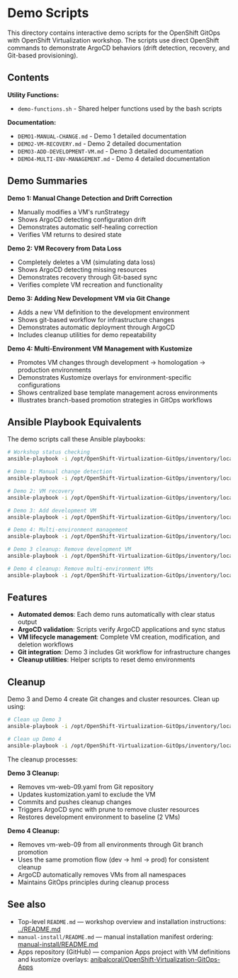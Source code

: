 # Demo Scripts

This directory contains interactive demo scripts for the OpenShift GitOps with OpenShift Virtualization workshop. The scripts use direct OpenShift commands to demonstrate ArgoCD behaviors (drift detection, recovery, and Git-based provisioning).

## Contents

**Utility Functions:**
- `demo-functions.sh` - Shared helper functions used by the bash scripts

**Documentation:**
- `DEMO1-MANUAL-CHANGE.md` - Demo 1 detailed documentation
- `DEMO2-VM-RECOVERY.md` - Demo 2 detailed documentation  
- `DEMO3-ADD-DEVELOPMENT-VM.md` - Demo 3 detailed documentation
- `DEMO4-MULTI-ENV-MANAGEMENT.md` - Demo 4 detailed documentation

## Demo Summaries

**Demo 1: Manual Change Detection and Drift Correction**
- Manually modifies a VM's runStrategy
- Shows ArgoCD detecting configuration drift
- Demonstrates automatic self-healing correction
- Verifies VM returns to desired state

**Demo 2: VM Recovery from Data Loss**  
- Completely deletes a VM (simulating data loss)
- Shows ArgoCD detecting missing resources
- Demonstrates recovery through Git-based sync
- Verifies complete VM recreation and functionality

**Demo 3: Adding New Development VM via Git Change**
- Adds a new VM definition to the development environment
- Shows git-based workflow for infrastructure changes
- Demonstrates automatic deployment through ArgoCD
- Includes cleanup utilities for demo repeatability

**Demo 4: Multi-Environment VM Management with Kustomize**
- Promotes VM changes through development → homologation → production environments
- Demonstrates Kustomize overlays for environment-specific configurations
- Shows centralized base template management across environments
- Illustrates branch-based promotion strategies in GitOps workflows

## Ansible Playbook Equivalents

The demo scripts call these Ansible playbooks:

```bash
# Workshop status checking
ansible-playbook -i /opt/OpenShift-Virtualization-GitOps/inventory/localhost /opt/OpenShift-Virtualization-GitOps/playbooks/check-workshop-status.yaml

# Demo 1: Manual change detection
ansible-playbook -i /opt/OpenShift-Virtualization-GitOps/inventory/localhost /opt/OpenShift-Virtualization-GitOps/playbooks/demo1-manual-change.yaml

# Demo 2: VM recovery
ansible-playbook -i /opt/OpenShift-Virtualization-GitOps/inventory/localhost /opt/OpenShift-Virtualization-GitOps/playbooks/demo2-vm-recovery.yaml

# Demo 3: Add development VM
ansible-playbook -i /opt/OpenShift-Virtualization-GitOps/inventory/localhost /opt/OpenShift-Virtualization-GitOps/playbooks/demo3-add-development-vm.yaml

# Demo 4: Multi-environment management
ansible-playbook -i /opt/OpenShift-Virtualization-GitOps/inventory/localhost /opt/OpenShift-Virtualization-GitOps/playbooks/demo4-multi-env-management.yaml

# Demo 3 cleanup: Remove development VM
ansible-playbook -i /opt/OpenShift-Virtualization-GitOps/inventory/localhost /opt/OpenShift-Virtualization-GitOps/playbooks/cleanup-demo3.yaml

# Demo 4 cleanup: Remove multi-environment VMs
ansible-playbook -i /opt/OpenShift-Virtualization-GitOps/inventory/localhost /opt/OpenShift-Virtualization-GitOps/playbooks/cleanup-demo4.yaml
```

## Features

- **Automated demos**: Each demo runs automatically with clear status output
- **ArgoCD validation**: Scripts verify ArgoCD applications and sync status
- **VM lifecycle management**: Complete VM creation, modification, and deletion workflows
- **Git integration**: Demo 3 includes Git workflow for infrastructure changes
- **Cleanup utilities**: Helper scripts to reset demo environments

## Cleanup

Demo 3 and Demo 4 create Git changes and cluster resources. Clean up using:

```bash
# Clean up Demo 3
ansible-playbook -i /opt/OpenShift-Virtualization-GitOps/inventory/localhost /opt/OpenShift-Virtualization-GitOps/playbooks/cleanup-demo3.yaml

# Clean up Demo 4  
ansible-playbook -i /opt/OpenShift-Virtualization-GitOps/inventory/localhost /opt/OpenShift-Virtualization-GitOps/playbooks/cleanup-demo4.yaml
```

The cleanup processes:

**Demo 3 Cleanup:**
- Removes vm-web-09.yaml from Git repository
- Updates kustomization.yaml to exclude the VM
- Commits and pushes cleanup changes
- Triggers ArgoCD sync with prune to remove cluster resources
- Restores development environment to baseline (2 VMs)

**Demo 4 Cleanup:**
- Removes vm-web-09 from all environments through Git branch promotion
- Uses the same promotion flow (dev → hml → prod) for consistent cleanup
- ArgoCD automatically removes VMs from all namespaces
- Maintains GitOps principles during cleanup process

## See also

- Top-level `README.md` — workshop overview and installation instructions: [../README.md](../README.md)
- `manual-install/README.md` — manual installation manifest ordering: [manual-install/README.md](../manual-install/README.md)
- Apps repository (GitHub) — companion Apps project with VM definitions and kustomize overlays: [anibalcoral/OpenShift-Virtualization-GitOps-Apps](https://github.com/anibalcoral/OpenShift-Virtualization-GitOps-Apps)